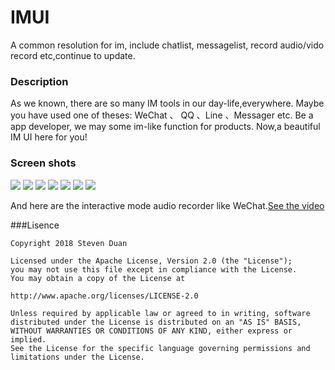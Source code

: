 # IMUI
A common resolution for im, include chatlist, messagelist, record audio/vido record etc,continue to update.

### Description
As we known, there are so many IM tools in our day-life,everywhere. Maybe you have used one of theses: WeChat 、 QQ 、Line 、Messager etc. Be a app developer, we may some im-like function for products. Now,a beautiful IM UI here for you! 

### Screen shots
![](https://github.com/stevenduan17/IMUI/blob/master/screen-shoot/device-2018-06-14-102548.png) ![](https://github.com/stevenduan17/IMUI/blob/master/screen-shoot/device-2018-06-14-102630.png) ![](https://github.com/stevenduan17/IMUI/blob/master/screen-shoot/device-2018-06-14-102649.png) ![](https://github.com/stevenduan17/IMUI/blob/master/screen-shoot/device-2018-06-14-102716.png) ![](https://github.com/stevenduan17/IMUI/blob/master/screen-shoot/device-2018-06-14-102743.png) ![]( https://github.com/stevenduan17/IMUI/blob/master/screen-shoot/device-2018-06-14-103148.png) ![](https://github.com/stevenduan17/IMUI/blob/master/screen-shoot/device-2018-06-14-103207.png)

And here are the interactive mode audio recorder like WeChat.[See the video](https://github.com/stevenduan17/IMUI/blob/master/screen-shoot/device-2018-06-14-102837.mp4)


###Lisence
    
    Copyright 2018 Steven Duan

	Licensed under the Apache License, Version 2.0 (the "License");
	you may not use this file except in compliance with the License.
	You may obtain a copy of the License at

    http://www.apache.org/licenses/LICENSE-2.0

	Unless required by applicable law or agreed to in writing, software
	distributed under the License is distributed on an "AS IS" BASIS,
	WITHOUT WARRANTIES OR CONDITIONS OF ANY KIND, either express or implied.
	See the License for the specific language governing permissions and
	limitations under the License.
